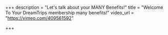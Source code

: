 +++
description = "Let's talk about your MANY Benefits!"
title = "Welcome To Your DreamTrips membership many benefits!"
video_url = "https://vimeo.com/409561592"

+++
